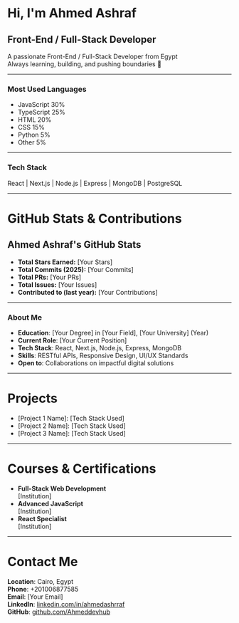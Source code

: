 # Hi, I'm Ahmed Ashraf

## Front-End / Full-Stack Developer

A passionate Front-End / Full-Stack Developer from Egypt  
Always learning, building, and pushing boundaries 🚀  

---

### Most Used Languages

- JavaScript 30%  
- TypeScript 25%  
- HTML 20%  
- CSS 15%  
- Python 5%  
- Other 5%  

---

### Tech Stack

React | Next.js | Node.js | Express | MongoDB | PostgreSQL

---

# GitHub Stats & Contributions

## Ahmed Ashraf's GitHub Stats

- **Total Stars Earned:** [Your Stars]  
- **Total Commits (2025):** [Your Commits]  
- **Total PRs:** [Your PRs]  
- **Total Issues:** [Your Issues]  
- **Contributed to (last year):** [Your Contributions]  

---

### About Me

- **Education**: [Your Degree] in [Your Field], [Your University] (Year)
- **Current Role**: [Your Current Position]
- **Tech Stack**: React, Next.js, Node.js, Express, MongoDB
- **Skills**: RESTful APIs, Responsive Design, UI/UX Standards
- **Open to**: Collaborations on impactful digital solutions

---

# Projects

- [Project 1 Name]: [Tech Stack Used]  
- [Project 2 Name]: [Tech Stack Used]  
- [Project 3 Name]: [Tech Stack Used]  

---

# Courses & Certifications

- **Full-Stack Web Development**  
  [Institution]  
- **Advanced JavaScript**  
  [Institution]  
- **React Specialist**  
  [Institution]  

---

# Contact Me

**Location**: Cairo, Egypt  
**Phone**: +201006877585  
**Email**: [Your Email]  
**LinkedIn**: [linkedin.com/in/ahmedashrraf](https://www.linkedin.com/in/ahmedashrraf/)  
**GitHub**: [github.com/Ahmeddevhub](https://github.com/Ahmeddevhub)  
